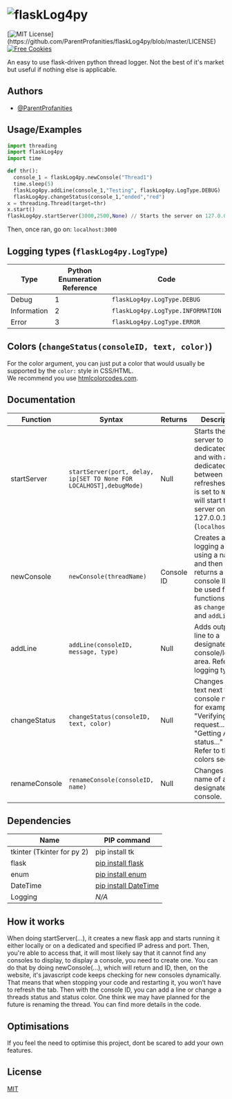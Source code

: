 
# ![flaskLog4py](https://user-images.githubusercontent.com/60286224/152453581-daef3f38-f36a-47e9-9dd6-8697ea630cef.png)

[![MIT License](https://img.shields.io/apm/l/atomic-design-ui.svg?)](https://github.com/ParentProfanities/flaskLog4py/blob/master/LICENSE)
[![Free Cookies](https://img.shields.io/badge/free-cookies-green)](https://letmegooglethat.com/?q=Cookie+Clicker)
  
An easy to use flask-driven python thread logger. Not the best of it's market but useful if nothing else is applicable.

## Authors

- [@ParentProfanities](https://github.com/ParentProfanities)

## Usage/Examples

```python
import threading
import flaskLog4py
import time

def thr():
  console_1 = flaskLog4py.newConsole("Thread1")
  time.sleep(5)
  flaskLog4py.addLine(console_1,"Testing", flaskLog4py.LogType.DEBUG)
  flaskLog4py.changeStatus(console_1,"ended","red") 
x = threading.Thread(target=thr)
x.start()
flaskLog4py.startServer(3000,2500,None) // Starts the server on 127.0.0.1:3000
```
Then, once ran, go on: `localhost:3000`

## Logging types (`flaskLog4py.LogType`)

| Type             | Python Enumeration Reference| Code             |
| ----------------- | ---------- |----------
| Debug | 1 | `flaskLog4py.LogType.DEBUG` |
| Information | 2| `flaskLog4py.LogType.INFORMATION` |
| Error |  3|   `flaskLog4py.LogType.ERROR`|

## Colors (`changeStatus(consoleID, text, color)`)

For the color argument, you can just put a color that would usually be supported by the `color:` style in CSS/HTML.  
We recommend you use [htmlcolorcodes.com](https://htmlcolorcodes.com/).

## Documentation

| Function             | Syntax | Returns | Description
| ----------------- | ---------- |---------- | ----------
|startServer|`startServer(port, delay, ip[SET TO None FOR LOCALHOST],debugMode)`| Null |Starts the server to a dedicated port and with a dedicated delay between refreshes. If IP is set to `None`, it will start the server on 127.0.0.1 (`localhost`).
|newConsole|`newConsole(threadName)`|Console ID|Creates a new logging area using a name and then returns a console ID to be used for functions such as `changeStatus` and `addLine`.
|addLine|`addLine(consoleID, message, type)`| Null | Adds output line to a designated console/logging area. Refer to logging types.
|changeStatus|`changeStatus(consoleID, text, color)`| Null | Changes the text next to the console name, for example: "Verifying request...", "Getting API status..." etc. Refer to the colors section.
|renameConsole|`renameConsole(consoleID, name)`| Null | Changes the name of a designated console.

## Dependencies

| Name                       | PIP command                                          |
|----------------------------|------------------------------------------------------|
| tkinter (Tkinter for py 2) | pip install tk                                       |
| flask                      | [pip install flask](https://pypi.org/project/Flask/) |
| enum                       | [pip install enum](https://pypi.org/project/enum/)                                  |
| DateTime                   | [pip install DateTime](https://pypi.org/project/DateTime/)                           |
| Logging                    | *N/A*                                                |
## How it works

When doing startServer(...), it creates a new flask app and starts running it either locally or on a dedicated and specified IP adress and port. Then, you're able to access that, it will most likely say that it cannot find any consoles to display, to display a console, you need to create one. You can do that by doing newConsole(...), which will return and ID, then, on the website, it's javascript code keeps checking for new consoles dynamically. That means that when stopping your code and restarting it, you won't have to refresh the tab. Then with the console ID, you can add a line or change a threads status and status color. One think we may have planned for the future is renaming the thread. You can find more details in the code.

## Optimisations

If you feel the need to optimise this project, dont be scared to add your own features.
## License

[MIT](https://choosealicense.com/licenses/mit/)


